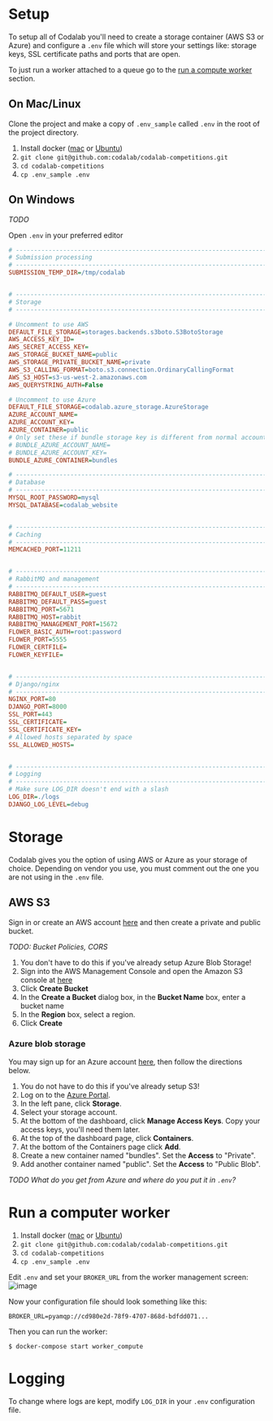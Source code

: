 # Setup

To setup all of Codalab you'll need to create a storage container (AWS S3 or Azure) and configure a `.env` file which will store your settings like: storage keys, SSL certificate paths and ports that are open.

To just run a worker attached to a queue go to the [run a compute worker](#run-a-compute-worker) section.

## On Mac/Linux

Clone the project and make a copy of `.env_sample` called `.env` in the root of the project directory.

1. Install docker ([mac](https://download.docker.com/mac/stable/Docker.dmg) or [Ubuntu](https://docs.docker.com/engine/installation/linux/ubuntu/#install-docker))
1. `git clone git@github.com:codalab/codalab-competitions.git`
1. `cd codalab-competitions`
1. `cp .env_sample .env`

## On Windows

*TODO*

Open `.env` in your preferred editor

```ini
# ----------------------------------------------------------------------------
# Submission processing
# ----------------------------------------------------------------------------
SUBMISSION_TEMP_DIR=/tmp/codalab


# ----------------------------------------------------------------------------
# Storage
# ----------------------------------------------------------------------------

# Uncomment to use AWS
DEFAULT_FILE_STORAGE=storages.backends.s3boto.S3BotoStorage
AWS_ACCESS_KEY_ID=
AWS_SECRET_ACCESS_KEY=
AWS_STORAGE_BUCKET_NAME=public
AWS_STORAGE_PRIVATE_BUCKET_NAME=private
AWS_S3_CALLING_FORMAT=boto.s3.connection.OrdinaryCallingFormat
AWS_S3_HOST=s3-us-west-2.amazonaws.com
AWS_QUERYSTRING_AUTH=False

# Uncomment to use Azure
DEFAULT_FILE_STORAGE=codalab.azure_storage.AzureStorage
AZURE_ACCOUNT_NAME=
AZURE_ACCOUNT_KEY=
AZURE_CONTAINER=public
# Only set these if bundle storage key is different from normal account keys
# BUNDLE_AZURE_ACCOUNT_NAME=
# BUNDLE_AZURE_ACCOUNT_KEY=
BUNDLE_AZURE_CONTAINER=bundles

# ----------------------------------------------------------------------------
# Database
# ----------------------------------------------------------------------------
MYSQL_ROOT_PASSWORD=mysql
MYSQL_DATABASE=codalab_website


# ----------------------------------------------------------------------------
# Caching
# ----------------------------------------------------------------------------
MEMCACHED_PORT=11211


# ----------------------------------------------------------------------------
# RabbitMQ and management
# ----------------------------------------------------------------------------
RABBITMQ_DEFAULT_USER=guest
RABBITMQ_DEFAULT_PASS=guest
RABBITMQ_PORT=5671
RABBITMQ_HOST=rabbit
RABBITMQ_MANAGEMENT_PORT=15672
FLOWER_BASIC_AUTH=root:password
FLOWER_PORT=5555
FLOWER_CERTFILE=
FLOWER_KEYFILE=


# ----------------------------------------------------------------------------
# Django/nginx
# ----------------------------------------------------------------------------
NGINX_PORT=80
DJANGO_PORT=8000
SSL_PORT=443
SSL_CERTIFICATE=
SSL_CERTIFICATE_KEY=
# Allowed hosts separated by space
SSL_ALLOWED_HOSTS=


# ----------------------------------------------------------------------------
# Logging
# ----------------------------------------------------------------------------
# Make sure LOG_DIR doesn't end with a slash
LOG_DIR=./logs
DJANGO_LOG_LEVEL=debug

```

# Storage

Codalab gives you the option of using AWS or Azure as your storage of choice. Depending on vendor you use, you must comment out the one you are not using in the `.env` file.

## AWS S3

Sign in or create an AWS account [here](https://aws.amazon.com/s3/) and then create a private and public bucket.

*TODO: Bucket Policies, CORS*

1. You don't have to do this if you've already setup Azure Blob Storage!
1. Sign into the AWS Management Console and open the Amazon S3 console at [here](https://console.aws.amazon.com/s3.)
1. Click **Create Bucket**
1. In the **Create a Bucket** dialog box, in the **Bucket Name** box, enter a bucket name
1. In the **Region** box, select a region.
1. Click **Create**

### Azure blob storage

You may sign up for an Azure account [here](https://azure.microsoft.com/en-us/), then follow the directions below.

1. You do not have to do this if you've already setup S3!
1. Log on to the [Azure Portal](https://portal.azure.com).
1. In the left pane, click **Storage**.
1. Select your storage account.
1. At the bottom of the dashboard, click **Manage Access Keys**. Copy your access keys, you'll need them later.
1. At the top of the dashboard page, click **Containers**.
1. At the bottom of the Containers page click **Add**.
1. Create a new container named "bundles". Set the **Access** to "Private".
1. Add another container named "public". Set the **Access** to "Public Blob".

*TODO What do you get from Azure and where do you put it in `.env`?*

# Run a computer worker

1. Install docker ([mac](https://download.docker.com/mac/stable/Docker.dmg) or [Ubuntu](https://docs.docker.com/engine/installation/linux/ubuntu/#install-docker))
1. `git clone git@github.com:codalab/codalab-competitions.git`
1. `cd codalab-competitions`
1. `cp .env_sample .env`

Edit `.env` and set your `BROKER_URL` from the worker management screen: <br> ![image](https://cloud.githubusercontent.com/assets/2185159/23891328/f3b62dd0-0852-11e7-8da4-12e5dd8a7383.png)

Now your configuration file should look something like this:

```
BROKER_URL=pyamqp://cd980e2d-78f9-4707-868d-bdfdd071...
```

Then you can run the worker:

```
$ docker-compose start worker_compute
```


# Logging

To change where logs are kept, modify `LOG_DIR` in your `.env` configuration file.

